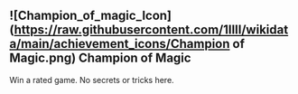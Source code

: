 ## ![Champion_of_magic_Icon](https://raw.githubusercontent.com/1IlIl/wikidata/main/achievement_icons/Champion of Magic.png) Champion of Magic


Win a rated game. No secrets or tricks here.

